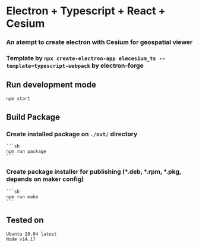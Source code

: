 # Electron + Typescript + React + Cesium

### An atempt to create electron with Cesium for geospatial viewer

### Template by `npx create-electron-app elecesium_ts --template=typescript-webpack` by electron-forge

## Run development mode
  ```sh
  npm start
  ```

## Build Package
  ### Create installed package on `./out/` directory
    ```sh
    npm run package
    ```

  ### Create package installer for publishing (*.deb, *.rpm, *.pkg, depends on maker config)
    ```sh
    npm run make
    ```


## Tested on
```
Ubuntu 20.04 latest
Node v14.17
```
